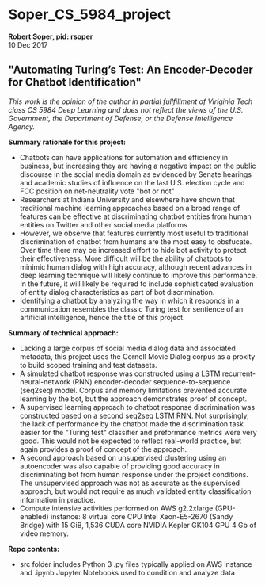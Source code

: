# Soper_CS_5984_project  

**Robert Soper, pid: rsoper**  
10 Dec 2017

## "Automating Turing’s Test: An Encoder-Decoder for Chatbot Identification"

*This work is the opinion of the author in partial fullfillment of Viriginia Tech class CS 5984 Deep Learning and does not reflect the views of the U.S. Government, the Department of Defense, or the Defense Intelligence Agency.*

**Summary rationale for this project:**  
- Chatbots can have applications for automation and efficiency in business, but increasing they are having a negative impact on the public discourse in the social media domain as evidenced by Senate hearings and academic studies of influence on the last U.S. election cycle and FCC position on net-neutrality vote "bot or not"
- Researchers at Indiana University and elsewhere have shown that traditional machine learning approaches based on a broad range of features can be effective at discriminating chatbot entities from human entities on Twitter and other social media platforms
- However, we observe that features currently most useful to traditional discrimination of chatbot from humans are the most easy to obsfucate.  Over time there may be increased effort to hide bot activity to protect their effectiveness.  More difficult will be the ability of chatbots to minimic human dialog with high accuracy, although recent advances in deep learning technique will likely continue to improve this performance.  In the future, it will likely be required to include sophisticated evaluation of entity dialog characteristics as part of bot discrimination.
- Identifying a chatbot by analyzing the way in which it responds in a communication resembles the classic Turing test for sentience of an artificial intelligence, hence the title of this project. 

**Summary of technical approach:**
- Lacking a large corpus of social media dialog data and associated metadata, this project uses the Cornell Movie Dialog corpus as a proxity to build scoped training and test datasets.
- A simulated chatbot response was constructed using a LSTM recurrent-neural-network (RNN) encoder-decoder sequence-to-sequence (seq2seq) model.  Corpus and memory limitations prevented accurate learning by the bot, but the approach demonstrates proof of concept.
- A supervised learning approach to chatbot response discrimination was constructed based on a second seq2seq LSTM RNN.  Not surprisingly, the lack of performance by the chatbot made the discrimination task easier for the "Turing test" classifier and preformance metrics were very good.  This would not be expected to reflect real-world practice, but again provides a proof of concept of the approach.
- A second approach based on unsupervised clustering using an autoencoder was also capable of providing good accuracy in discriminating bot from human response under the project conditions.  The unsupervised approach was not as accurate as the supervised approach, but would not require as much validated entity classification information in practice. 
- Compute intensive activities performed on AWS g2.2xlarge (GPU-enabled) instance:  8 virtual core CPU Intel Xeon-E5-2670 (Sandy Bridge) with 15 GiB, 1,536 CUDA core NVIDIA Kepler GK104 GPU 4 Gb of video memory.

**Repo contents:**
- src folder includes Python 3 .py files typically applied on AWS instance and .ipynb Jupyter Notebooks used to condition and analyze data
